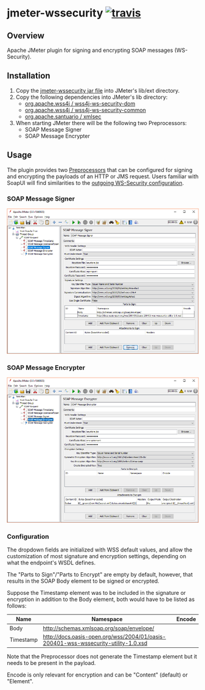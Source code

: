 # jmeter-wssecurity [![travis][travis-image]][travis-url]

[travis-image]: https://travis-ci.org/tilln/jmeter-wssecurity.svg?branch=master
[travis-url]: https://travis-ci.org/tilln/jmeter-wssecurity

Overview
------------

Apache JMeter plugin for signing and encrypting SOAP messages (WS-Security).

Installation
------------

1. Copy the [jmeter-wssecurity jar file](https://github.com/tilln/jmeter-wssecurity/releases/download/1.0/jmeter-wssecurity-1.0.jar) into JMeter's lib/ext directory.
2. Copy the following dependencies into JMeter's lib directory:
	* [org.apache.wss4j / wss4j-ws-security-dom](http://central.maven.org/maven2/org/apache/wss4j/wss4j-ws-security-dom/2.1.8/wss4j-ws-security-dom-2.1.8.jar)
	* [org.apache.wss4j / wss4j-ws-security-common](http://central.maven.org/maven2/org/apache/wss4j/wss4j-ws-security-common/2.1.8/wss4j-ws-security-common-2.1.8.jar)
	* [org.apache.santuario / xmlsec](http://central.maven.org/maven2/org/apache/santuario/xmlsec/2.0.8/xmlsec-2.0.8.jar)
3. When starting JMeter there will be the following two Preprocessors:
	* SOAP Message Signer
	* SOAP Message Encrypter

Usage
------------

The plugin provides two [Preprocessors](http://jmeter.apache.org/usermanual/component_reference.html#preprocessors) 
that can be configured for signing and encrypting the payloads of an HTTP or JMS request.
Users familiar with SoapUI will find similarities to the [outgoing WS-Security configuration](https://www.soapui.org/soapui-projects/ws-security.html#3-Outgoing-WS-Security-configurations).

### SOAP Message Signer

![SOAP Message Signer](https://raw.githubusercontent.com/tilln/jmeter-wssecurity/master/docs/signature.png)

### SOAP Message Encrypter

![SOAP Message Encrypter](https://raw.githubusercontent.com/tilln/jmeter-wssecurity/master/docs/encryption.png)

### Configuration

The dropdown fields are initialized with WSS default values, and allow the customization of most signature and encryption settings, 
depending on what the endpoint's WSDL defines.

The "Parts to Sign"/"Parts to Encrypt" are empty by default, however, that results in the SOAP Body element to be signed or encrypted.

Suppose the Timestamp element was to be included in the signature or encryption in addition to the Body element, both would have to be listed as follows: 

|Name|Namespace|Encode|
|----|---------|------|
|Body|http://schemas.xmlsoap.org/soap/envelope/| |
|Timestamp|http://docs.oasis-open.org/wss/2004/01/oasis-200401-wss-wssecurity-utility-1.0.xsd| |

Note that the Preprocessor does not generate the Timestamp element but it needs to be present in the payload.

Encode is only relevant for encryption and can be "Content" (default) or "Element". 